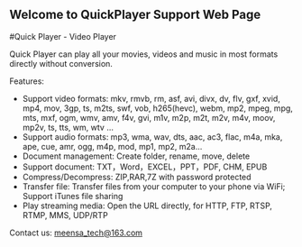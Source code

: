 ## Welcome to QuickPlayer Support Web Page

#Quick Player - Video Player

Quick Player can play all your movies, videos and music in most formats directly without conversion.

Features:
- Support video formats: mkv, rmvb, rm, asf, avi, divx, dv, flv, gxf, xvid, mp4, mov, 3gp, ts, m2ts, swf, vob, h265(hevc), webm, mp2, mpeg, mpg, mts, mxf, ogm, wmv, amv, f4v, gvi, m1v, m2p, m2t, m2v, m4v, moov, mp2v, ts, tts, wm, wtv …
- Support audio formats: mp3, wma, wav, dts, aac, ac3, flac, m4a, mka, ape, cue, amr, ogg, m4p, mod, mp1, mp2, m2a…
- Document management: Create folder, rename, move, delete
- Support document: TXT，Word，EXCEL，PPT，PDF, CHM, EPUB
- Compress/Decompress: ZIP,RAR,7Z with password protected
- Transfer file: Transfer files from your computer to your phone via WiFi; Support iTunes file sharing
- Play streaming media: Open the URL directly, for HTTP, FTP, RTSP, RTMP, MMS, UDP/RTP 

Contact us: meensa_tech@163.com


